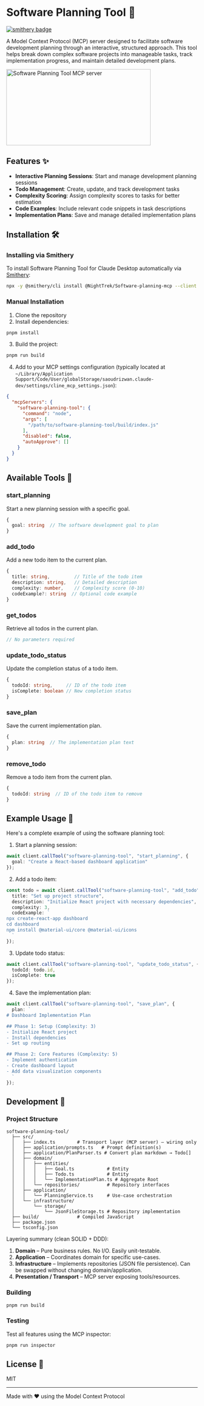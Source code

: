 # Software Planning Tool 🚀
[![smithery badge](https://smithery.ai/badge/@NightTrek/Software-planning-mcp)](https://smithery.ai/server/@NightTrek/Software-planning-mcp)

A Model Context Protocol (MCP) server designed to facilitate software development planning through an interactive, structured approach. This tool helps break down complex software projects into manageable tasks, track implementation progress, and maintain detailed development plans.

<a href="https://glama.ai/mcp/servers/a35c7qc7ie">
  <img width="380" height="200" src="https://glama.ai/mcp/servers/a35c7qc7ie/badge" alt="Software Planning Tool MCP server" />
</a>

## Features ✨

- **Interactive Planning Sessions**: Start and manage development planning sessions
- **Todo Management**: Create, update, and track development tasks
- **Complexity Scoring**: Assign complexity scores to tasks for better estimation
- **Code Examples**: Include relevant code snippets in task descriptions
- **Implementation Plans**: Save and manage detailed implementation plans

## Installation 🛠️

### Installing via Smithery

To install Software Planning Tool for Claude Desktop automatically via [Smithery](https://smithery.ai/server/@NightTrek/Software-planning-mcp):

```bash
npx -y @smithery/cli install @NightTrek/Software-planning-mcp --client claude
```

### Manual Installation
1. Clone the repository
2. Install dependencies:
```bash
pnpm install
```
3. Build the project:
```bash
pnpm run build
```
4. Add to your MCP settings configuration (typically located at `~/Library/Application Support/Code/User/globalStorage/saoudrizwan.claude-dev/settings/cline_mcp_settings.json`):
```json
{
  "mcpServers": {
    "software-planning-tool": {
      "command": "node",
      "args": [
        "/path/to/software-planning-tool/build/index.js"
      ],
      "disabled": false,
      "autoApprove": []
    }
  }
}
```

## Available Tools 🔧

### start_planning
Start a new planning session with a specific goal.
```typescript
{
  goal: string  // The software development goal to plan
}
```

### add_todo
Add a new todo item to the current plan.
```typescript
{
  title: string,         // Title of the todo item
  description: string,   // Detailed description
  complexity: number,    // Complexity score (0-10)
  codeExample?: string  // Optional code example
}
```

### get_todos
Retrieve all todos in the current plan.
```typescript
// No parameters required
```

### update_todo_status
Update the completion status of a todo item.
```typescript
{
  todoId: string,     // ID of the todo item
  isComplete: boolean // New completion status
}
```

### save_plan
Save the current implementation plan.
```typescript
{
  plan: string  // The implementation plan text
}
```

### remove_todo
Remove a todo item from the current plan.
```typescript
{
  todoId: string  // ID of the todo item to remove
}
```

## Example Usage 📝

Here's a complete example of using the software planning tool:

1. Start a planning session:
```typescript
await client.callTool("software-planning-tool", "start_planning", {
  goal: "Create a React-based dashboard application"
});
```

2. Add a todo item:
```typescript
const todo = await client.callTool("software-planning-tool", "add_todo", {
  title: "Set up project structure",
  description: "Initialize React project with necessary dependencies",
  complexity: 3,
  codeExample: `
npx create-react-app dashboard
cd dashboard
npm install @material-ui/core @material-ui/icons
  `
});
```

3. Update todo status:
```typescript
await client.callTool("software-planning-tool", "update_todo_status", {
  todoId: todo.id,
  isComplete: true
});
```

4. Save the implementation plan:
```typescript
await client.callTool("software-planning-tool", "save_plan", {
  plan: `
# Dashboard Implementation Plan

## Phase 1: Setup (Complexity: 3)
- Initialize React project
- Install dependencies
- Set up routing

## Phase 2: Core Features (Complexity: 5)
- Implement authentication
- Create dashboard layout
- Add data visualization components
  `
});
```

## Development 🔨

### Project Structure
```
software-planning-tool/
  ├── src/
  │   ├── index.ts        # Transport layer (MCP server) – wiring only
  │   ├── application/prompts.ts   # Prompt definition(s)
  │   ├── application/PlanParser.ts # Convert plan markdown → Todo[]
  │   ├── domain/
  │   │   ├── entities/
  │   │   │   ├── Goal.ts            # Entity
  │   │   │   ├── Todo.ts            # Entity
  │   │   │   └── ImplementationPlan.ts # Aggregate Root
  │   │   └── repositories/          # Repository interfaces
  │   ├── application/
  │   │   └── PlanningService.ts     # Use-case orchestration
  │   └── infrastructure/
  │       └── storage/
  │           └── JsonFileStorage.ts # Repository implementation
  ├── build/              # Compiled JavaScript
  ├── package.json
  └── tsconfig.json
```

Layering summary (clean SOLID + DDD):

1. **Domain** – Pure business rules. No I/O. Easily unit-testable.
2. **Application** – Coordinates domain for specific use-cases.
3. **Infrastructure** – Implements repositories (JSON file persistence). Can be swapped without changing domain/application.
4. **Presentation / Transport** – MCP server exposing tools/resources.

### Building
```bash
pnpm run build
```

### Testing
Test all features using the MCP inspector:
```bash
pnpm run inspector
```

## License 📄

MIT

---

Made with ❤️ using the Model Context Protocol